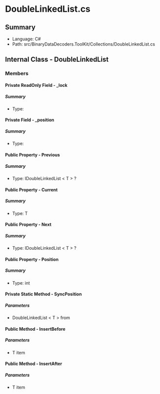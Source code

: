 ﻿# DoubleLinkedList.cs

## Summary

* Language: C#
* Path: src/BinaryDataDecoders.ToolKit/Collections/DoubleLinkedList.cs

## Internal Class - DoubleLinkedList

### Members

#### Private ReadOnly Field - _lock

##### Summary

 * Type: 

#### Private Field - _position

##### Summary

 * Type: 

#### Public Property - Previous

##### Summary

 * Type: IDoubleLinkedList < T > ? 

#### Public Property - Current

##### Summary

 * Type: T 

#### Public Property - Next

##### Summary

 * Type: IDoubleLinkedList < T > ? 

#### Public Property - Position

##### Summary

 * Type: int 

#### Private Static Method - SyncPosition

#####  Parameters

 - DoubleLinkedList < T > from 

#### Public Method - InsertBefore

#####  Parameters

 - T item 

#### Public Method - InsertAfter

#####  Parameters

 - T item 

